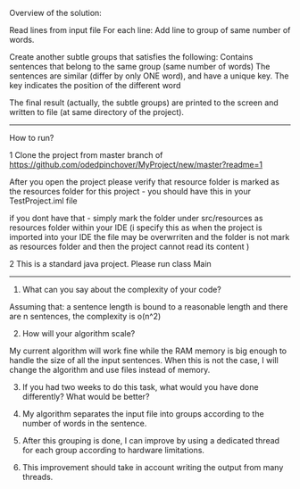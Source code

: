 
Overview of the solution:

Read lines from input file
For each line:
	Add line to group of same number of words.

  Create another subtle groups that satisfies the following:
		Contains sentences that belong to the same group (same number of words)
		The sentences are similar (differ by only ONE word), and 
    have a unique key. The key indicates the position of the different word		 

The final result (actually, the subtle groups) are printed to the screen and written to file (at same directory of the project).

************************************************************************************************************************************

How to run?

1 Clone the project from master branch of https://github.com/odedpinchover/MyProject/new/master?readme=1

  After you open the project please verify that resource folder is marked as the resources folder for this project - 
  you should have this in your TestProject.iml file

  <content url="file://$MODULE_DIR$">
      <sourceFolder url="file://$MODULE_DIR$/src" isTestSource="false" />
      <sourceFolder url="file://$MODULE_DIR$/src/resources" type="java-resource" />
  </content>
 
  if you dont have that - simply mark the folder under src/resources as resources folder within your IDE
  (i specify this as when the project is imported into your IDE the file may be overwrriten and the folder is not mark as resources folder
  and then the project cannot read its content )                                
  
2 This is a standard java project. Please run class Main 

************************************************************************************************************************************

1. What can you say about the complexity of your code?

Assuming that:
 a sentence length is bound to a reasonable length and 
there are n sentences,
the complexity is o(n^2)

2. How will your algorithm scale?

My current algorithm will work fine while the RAM memory is big enough to handle the size of all the input sentences.
When this is not the case, I will change the algorithm and use files instead of memory.


3. If you had two weeks to do this task, what would you have done differently?  What would be better?

1.	My algorithm separates the input file into groups according to the number of words in the sentence.
2.	After this grouping is done, I can improve by using a dedicated thread for each group according to hardware limitations.
3.	This improvement should take in account writing the output from many threads.


